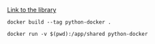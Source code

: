 
[Link to the library](https://test.pypi.org/project/advpy-ast-tree/)


`docker build --tag python-docker .`

`docker run -v $(pwd):/app/shared python-docker`
